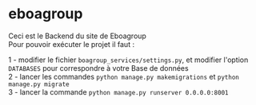 # eboagroup

Ceci est le Backend du site de Eboagroup  
Pour pouvoir exécuter le projet il faut :

1 - modifier le fichier ``boagroup_services/settings.py``, et modifier l'option ``DATABASES`` pour correspondre à votre Base de données  
2 - lancer les commandes ``python manage.py makemigrations`` et ``python manage.py migrate``  
3 - lancer la commande ``python manage.py runserver 0.0.0.0:8001``
